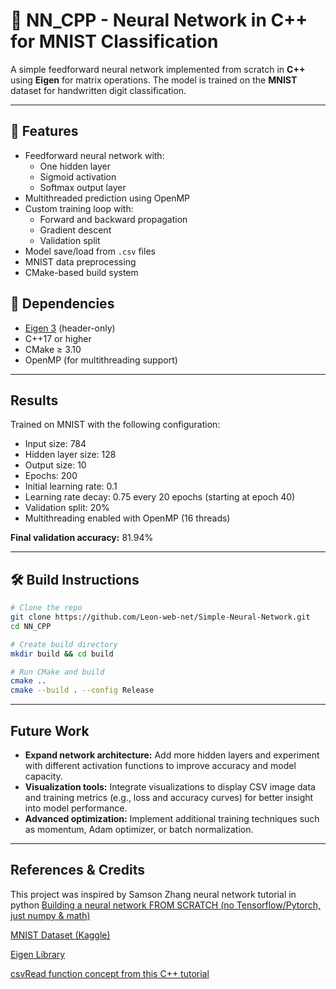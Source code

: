 # 🧠 NN_CPP - Neural Network in C++ for MNIST Classification

A simple feedforward neural network implemented from scratch in **C++** using **Eigen** for matrix operations. The model is trained on the **MNIST** dataset for handwritten digit classification.

---

## 🚀 Features

- Feedforward neural network with:
  - One hidden layer
  - Sigmoid activation
  - Softmax output layer
- Multithreaded prediction using OpenMP
- Custom training loop with:
  - Forward and backward propagation
  - Gradient descent
  - Validation split
- Model save/load from `.csv` files
- MNIST data preprocessing
- CMake-based build system

## 🔧 Dependencies

- [Eigen 3](https://eigen.tuxfamily.org) (header-only)
- C++17 or higher
- CMake ≥ 3.10
- OpenMP (for multithreading support)

---

## Results

Trained on MNIST with the following configuration:

- Input size: 784
- Hidden layer size: 128
- Output size: 10
- Epochs: 200
- Initial learning rate: 0.1
- Learning rate decay: 0.75 every 20 epochs (starting at epoch 40)
- Validation split: 20%
- Multithreading enabled with OpenMP (16 threads)

**Final validation accuracy:** 81.94%

---

## 🛠️ Build Instructions

```bash
# Clone the repo
git clone https://github.com/Leon-web-net/Simple-Neural-Network.git
cd NN_CPP

# Create build directory
mkdir build && cd build

# Run CMake and build
cmake ..
cmake --build . --config Release
```

---

## Future Work

- **Expand network architecture:** Add more hidden layers and experiment with different activation functions to improve accuracy and model capacity.
- **Visualization tools:** Integrate visualizations to display CSV image data and training metrics (e.g., loss and accuracy curves) for better insight into model performance.
- **Advanced optimization:** Implement additional training techniques such as momentum, Adam optimizer, or batch normalization.

---

## References & Credits

This project was inspired by Samson Zhang neural network tutorial in python
[Building a neural network FROM SCRATCH (no Tensorflow/Pytorch, just numpy & math)](https://youtu.be/w8yWXqWQYmU?si=z3q99MKA7Ig4fPc1)

[MNIST Dataset (Kaggle)](https://www.kaggle.com/competitions/digit-recognizer/overview)

[Eigen Library](https://eigen.tuxfamily.org/index.php?title=Main_Page)

[csvRead function concept from this C++ tutorial ](https://youtu.be/m118or4f0FE?si=Jhx_WEh-DisEJbiH)
